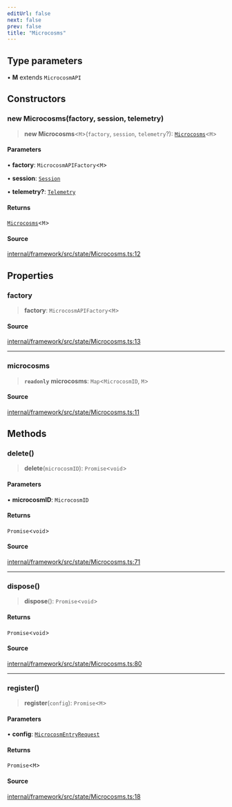 ```yaml
---
editUrl: false
next: false
prev: false
title: "Microcosms"
---
```


## Type parameters

• **M** extends `MicrocosmAPI`

## Constructors

### new Microcosms(factory, session, telemetry)

> **new Microcosms**\<`M`\>(`factory`, `session`, `telemetry`?): [`Microcosms`](Microcosms.md)\<`M`\>

#### Parameters

• **factory**: `MicrocosmAPIFactory`\<`M`\>

• **session**: [`Session`](Session.md)

• **telemetry?**: [`Telemetry`](Telemetry.md)

#### Returns

[`Microcosms`](Microcosms.md)\<`M`\>

#### Source

[internal/framework/src/state/Microcosms.ts:12](https://github.com/nodenogg-in/alpha-p2p/blob/e46703f/internal/framework/src/state/Microcosms.ts#L12)

## Properties

### factory

> **factory**: `MicrocosmAPIFactory`\<`M`\>

#### Source

[internal/framework/src/state/Microcosms.ts:13](https://github.com/nodenogg-in/alpha-p2p/blob/e46703f/internal/framework/src/state/Microcosms.ts#L13)

***

### microcosms

> **`readonly`** **microcosms**: `Map`\<`MicrocosmID`, `M`\>

#### Source

[internal/framework/src/state/Microcosms.ts:11](https://github.com/nodenogg-in/alpha-p2p/blob/e46703f/internal/framework/src/state/Microcosms.ts#L11)

## Methods

### delete()

> **delete**(`microcosmID`): `Promise`\<`void`\>

#### Parameters

• **microcosmID**: `MicrocosmID`

#### Returns

`Promise`\<`void`\>

#### Source

[internal/framework/src/state/Microcosms.ts:71](https://github.com/nodenogg-in/alpha-p2p/blob/e46703f/internal/framework/src/state/Microcosms.ts#L71)

***

### dispose()

> **dispose**(): `Promise`\<`void`\>

#### Returns

`Promise`\<`void`\>

#### Source

[internal/framework/src/state/Microcosms.ts:80](https://github.com/nodenogg-in/alpha-p2p/blob/e46703f/internal/framework/src/state/Microcosms.ts#L80)

***

### register()

> **register**(`config`): `Promise`\<`M`\>

#### Parameters

• **config**: [`MicrocosmEntryRequest`](../type-aliases/MicrocosmEntryRequest.md)

#### Returns

`Promise`\<`M`\>

#### Source

[internal/framework/src/state/Microcosms.ts:18](https://github.com/nodenogg-in/alpha-p2p/blob/e46703f/internal/framework/src/state/Microcosms.ts#L18)
